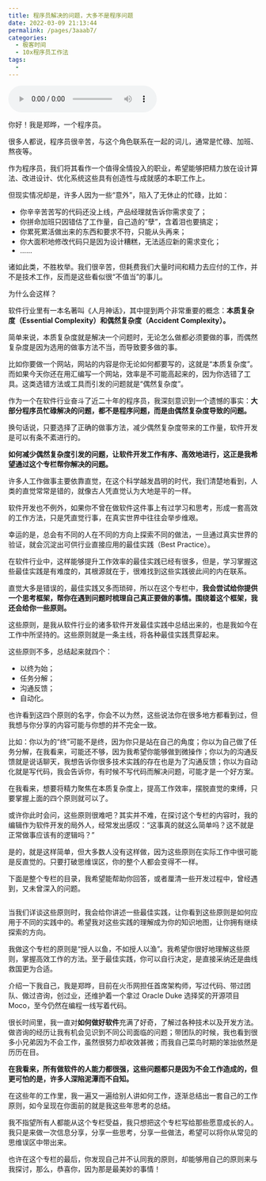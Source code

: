 ```yaml
---
title: 程序员解决的问题，大多不是程序问题
date: 2022-03-09 21:13:44
permalink: /pages/3aaab7/
categories:
  - 极客时间
  - 10x程序员工作法
tags:
  - 
---
```

<audio title="开篇词.程序员解决的问题，大多不是程序问题" src="https://static001.geekbang.org/resource/audio/23/f6/23ddbb631ca8fb4eef93dc2cb7fe8cf6.mp3" controls="controls"></audio> 
<p>你好！我是郑晔，一个程序员。</p><p>很多人都说，程序员很辛苦，与这个角色联系在一起的词儿，通常是忙碌、加班、熬夜等。</p><p>作为程序员，我们将其看作一个值得全情投入的职业，希望能够把精力放在设计算法、改进设计、优化系统这些具有创造性与成就感的本职工作上。</p><p>但现实情况却是，许多人因为一些“意外”，陷入了无休止的忙碌，比如：</p><ul>
<li>你辛辛苦苦写的代码还没上线，产品经理就告诉你需求变了；</li>
<li>你拼命加班只因错估了工作量，自己造的“孽”，含着泪也要搞定；</li>
<li>你累死累活做出来的东西和要求不符，只能从头再来；</li>
<li>你大面积地修改代码只是因为设计糟糕，无法适应新的需求变化；</li>
<li>……</li>
</ul><p>诸如此类，不胜枚举。我们很辛苦，但耗费我们大量时间和精力去应付的工作，并不是技术工作，反而是这些看似很“不值当”的事儿。</p><p>为什么会这样？</p><p>软件行业里有一本名著叫《人月神话》，其中提到两个非常重要的概念：<strong>本质复杂度（Essential Complexity）和偶然复杂度（Accident Complexity）。</strong></p><p>简单来说，本质复杂度就是解决一个问题时，无论怎么做都必须要做的事，而偶然复杂度是因为选用的做事方法不当，而导致要多做的事。</p><p>比如你要做一个网站，网站的内容是你无论如何都要写的，这就是“本质复杂度”。而如果今天你还在用汇编写一个网站，效率是不可能高起来的，因为你选错了工具。这类选错方法或工具而引发的问题就是“偶然复杂度”。</p><!-- [[[read_end]]] --><p>作为一个在软件行业奋斗了近二十年的程序员，我深刻意识到一个遗憾的事实：<strong>大部分程序员忙碌解决的问题，都不是程序问题，而是由偶然复杂度导致的问题。</strong></p><p>换句话说，只要选择了正确的做事方法，减少偶然复杂度带来的工作量，软件开发是可以有条不紊进行的。</p><p><strong>如何减少偶然复杂度引发的问题，让软件开发工作有序、高效地进行，这正是我希望通过这个专栏帮你解决的问题。</strong></p><p>许多人工作做事主要依靠直觉，在这个科学越发昌明的时代，我们清楚地看到，人类的直觉常常是错的，就像古人凭直觉认为大地是平的一样。</p><p>软件开发也不例外，如果你不曾在做软件这件事上有过学习和思考，形成一套高效的工作方法，只是凭直觉行事，在真实世界中往往会举步维艰。</p><p>幸运的是，总会有不同的人在不同的方向上探索不同的做法，一旦通过真实世界的验证，就会沉淀出可供行业直接应用的最佳实践（Best Practice）。</p><p>在软件行业中，这样能够提升工作效率的最佳实践已经有很多，但是，学习掌握这些最佳实践是有难度的，其根源就在于，很难找到这些实践彼此间的内在联系。</p><p>直觉大多是错误的，最佳实践又多而琐碎，所以在这个专栏中，<strong>我会尝试给你提供一个思考框架，帮你在遇到问题时梳理自己真正要做的事情。围绕着这个框架，我还会给你一些原则。</strong></p><p>这些原则，是我从软件行业的诸多软件开发最佳实践中总结出来的，也是我如今在工作中所坚持的。这些原则就是一条主线，将各种最佳实践贯穿起来。</p><p>这些原则不多，总结起来就四个：</p><ul>
<li>以终为始；</li>
<li>任务分解；</li>
<li>沟通反馈；</li>
<li>自动化。</li>
</ul><p>也许看到这四个原则的名字，你会不以为然，这些说法你在很多地方都看到过，但我想与你分享的内容可能与你想的并不完全一致。</p><p>比如：你以为的“终”可能不是终，因为你只是站在自己的角度；你以为自己做了任务分解，在我看来，可能还不够，因为我希望你能够做到微操作；你以为的沟通反馈就是说话聊天，我想告诉你很多技术实践的存在也是为了沟通反馈；你以为自动化就是写代码，我会告诉你，有时候不写代码而解决问题，可能才是一个好方案。</p><p>在我看来，想要将精力聚焦在本质复杂度上，提高工作效率，摆脱直觉的束缚，只要掌握上面的四个原则就可以了。</p><p>或许你此时会问，这些原则很难吧？其实并不难，在探讨这个专栏的内容时，我的编辑作为软件开发的局外人，经常发出感叹：“这事真的就这么简单吗？这不就是正常做事应该有的逻辑吗？”</p><p>是的，就是这样简单，但大多数人没有这样做，因为这些原则在实际工作中很可能是反直觉的。只要打破思维误区，你的整个人都会变得不一样。</p><p>下面是整个专栏的目录，我希望能帮助你回答，或者厘清一些开发过程中，曾经遇到，又未曾深入的问题。</p><p><img src="https://static001.geekbang.org/resource/image/10/3e/10dfc61006956121316d73090ec9cc3e.jpg" alt=""></p><p>当我们详谈这些原则时，我会给你讲述一些最佳实践，让你看到这些原则是如何应用于不同的实践中的。希望我对这些实践的理解成为你的知识地图，让你拥有继续探索的方向。</p><p>我做这个专栏的原则是“授人以鱼，不如授人以渔”。我希望你很好地理解这些原则，掌握高效工作的方法。至于最佳实践，你可以自行决定，是直接采纳还是曲线救国更为合适。</p><p>介绍一下我自己，我是郑晔，目前在火币网担任首席架构师，写过代码、带过团队、做过咨询，创过业，还维护着一个拿过 Oracle Duke 选择奖的开源项目 Moco，至今仍然在编程一线写着代码。</p><p>很长时间里，我一直对<strong>如何做好软件</strong>充满了好奇，了解过各种技术以及开发方法。做咨询的经历让我有机会见识到不同公司面临的问题；带团队的时候，我也看到很多小兄弟因为不会工作，虽然很努力却收效甚微；而我自己菜鸟时期的笨拙依然是历历在目。</p><p><strong>在我看来，所有做软件的人能力都很强，这些问题都只是因为不会工作造成的，但更可怕的是，许多人深陷泥潭而不自知。</strong></p><p>在这些年的工作里，我一遍又一遍给别人讲如何工作，逐渐总结出一套自己的工作原则，如今呈现在你面前的就是我这些年思考的总结。</p><p>我不指望所有人都能从这个专栏受益，我只想把这个专栏写给那些愿意成长的人。我只是来做一次信息分享，分享一些思考，分享一些做法，希望可以将你从常见的思维误区中带出来。</p><p>也许在这个专栏的最后，你发现自己并不认同我的原则，却能够用自己的原则来与我探讨，那么，恭喜你，因为那是最美妙的事情！</p><p></p>